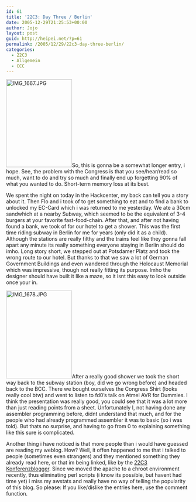 ```yaml
---
id: 61
title: '22C3: Day Three / Berlin'
date: 2005-12-29T21:25:53+00:00
author: Jojo
layout: post
guid: http://heipei.net/?p=61
permalink: /2005/12/29/22c3-day-three-berlin/
categories:
  - 22C3
  - Allgemein
  - CCC
---
```

[<img src="https://static.flickr.com/40/79015218_52997fd8f7_m.jpg" width="180" height="240" alt="IMG_1667.JPG" class="alignleft" />](https://secure.flickr.com/photos/heipei/tags/22c3/ "Photo Sharing")So, this is gonna be a somewhat longer entry, i hope. See, the problem with the Congress is that you see/hear/read so much, want to do and try so much and finally end up forgetting 90% of what you wanted to do. Short-term memory loss at its best.
  
We spent the night on today in the Hackcenter, my back can tell you a story about it. Then Flo and i took of to get something to eat and to find a bank to unlocked my EC-Card which i was returned to me yesterday. We ate a 30cm sandwhich at a nearby Subway, which seemed to be the equivalent of 3-4 burgers at your favorite fast-food-chain. After that, and after not having found a bank, we took of for our hotel to get a shower. This was the first time riding subway in Berlin for me for years (only did it as a child). Although the stations are really filthy and the trains feel like they gonna fall apart any minute its really something everyone staying in Berlin should do imho. Long story short, we stepped out at Potsdamer Platz and took the wrong route to our hotel. But thanks to that we saw a lot of German Government Buildings and even wandered through the Holocaust Memorial which was impressive, though not really fitting its purpose. Imho the designer should have built it like a maze, so it isnt this easy to look outside once your in.
  
[<img src="https://static.flickr.com/39/79010152_1261e48727_m.jpg" width="180" height="240" alt="IMG_1678.JPG" class="alignleft" />](https://secure.flickr.com/photos/heipei/tags/22c3/ "Photo Sharing")After a really good shower we took the short way back to the subway station (boy, did we go wrong before) and headed back to the BCC. There we bought ourselves the Congress Shirt (looks really cool btw) and went to listen to fd0&#8217;s talk on Atmel AVR for Dummies. I think the presentation was really good, you could see that it was a lot more than just reading points from a sheet. Unfortunately I, not having done any assembler programming before, didnt understand that much, and for the people who had already programmed assembler it was to basic (so i was told). But thats no surprise, and having to go from 0 to explaining something like this sure is complicated.
  
Another thing i have noticed is that more people than i would have guessed are reading my weblog. How? Well, it offen happened to me that i talked to people (sometimes even strangers) and they mentioned something they already read here, or that im being linked, like by the [22C3 Konferenzblogger](http://22c3.konferenzblogger.de/article/tag-3-beginnt "Permanenter Link zu diesem Artikel"). Since we moved the apache to a chroot environment recently, thus eliminating perl scripts (i know its possible, but havent had time yet) i miss my awstats and really have no way of telling the popularity of this blog. So please: If you like/dislike the entries here, use the comment function.